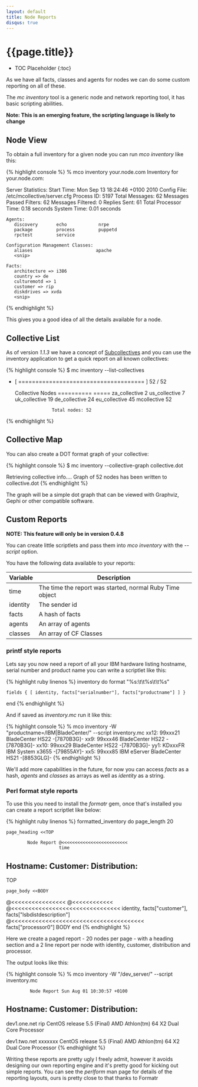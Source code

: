 ```yaml
---
layout: default
title: Node Reports
disqus: true
---
```

[Subcollectives]: ../basic/subcollectives.html

# {{page.title}}

 * TOC Placeholder
 {:toc}

As we have all facts, classes and agents for nodes we can do some custom reporting on all of these.

The _mc inventory_ tool is a generic node and network reporting tool, it has basic scripting abilities.

**Note: This is an emerging feature, the scripting language is likely to change**

## Node View
To obtain a full inventory for a given node you can run _mco inventory_ like this:

{% highlight console %}
 % mco inventory your.node.com
 Inventory for your.node.com:


   Server Statistics:
                   Start Time: Mon Sep 13 18:24:46 +0100 2010
                  Config File: /etc/mcollective/server.cfg
                   Process ID: 5197
               Total Messages: 62
      Messages Passed Filters: 62
            Messages Filtered: 0
                 Replies Sent: 61
         Total Processor Time: 0.18 seconds
                  System Time: 0.01 seconds

    Agents:
       discovery       echo            nrpe
       package         process         puppetd
       rpctest         service

    Configuration Management Classes:
       aliases                        apache
       <snip>

    Facts:
       architecture => i386
       country => de
       culturemotd => 1
       customer => rip
       diskdrives => xvda
       <snip>
{% endhighlight %}

This gives you a good idea of all the details available for a node.

## Collective List

As of version _1.1.3_ we have a concept of [Subcollectives] and you can use
the inventory application to get a quick report on all known collectives:

{% highlight console %}
$ mc inventory --list-collectives

 * [ ===================================== ] 52 / 52

   Collective                     Nodes
   ==========                     =====
   za_collective                  2
   us_collective                  7
   uk_collective                  19
   de_collective                  24
   eu_collective                  45
   mcollective                    52

                     Total nodes: 52

{% endhighlight %}

## Collective Map

You can also create a DOT format graph of your collective:

{% highlight console %}
$ mc inventory --collective-graph collective.dot

Retrieving collective info....
Graph of 52 nodes has been written to collective.dot
{% endhighlight %}

The graph will be a simple dot graph that can be viewed with Graphviz, Gephi or
other compatible software.

## Custom Reports

**NOTE: This feature will only be in version 0.4.8**

You can create little scriptlets and pass them into *mco inventory* with the *--script* option.

You have the following data available to your reports:

| Variable | Description |
|----------|-------------|
|time|The time the report was started, normal Ruby Time object|
|identity|The sender id|
|facts|A hash of facts|
|agents|An array of agents|
|classes|An array of CF Classes|

### printf style reports

Lets say you now need a report of all your IBM hardware listing hostname, serial number and product name you can write a scriptlet like this:

{% highlight ruby linenos %}
inventory do
    format "%s:\t\t%s\t\t%s"

    fields { [ identity, facts["serialnumber"], facts["productname"] ] }
end
{% endhighlight %}

And if saved as _inventory.mc_ run it like this:

{% highlight console %}
 % mco inventory -W "productname=/IBM|BladeCenter/" --script inventory.mc
 xx12:           99xxx21         BladeCenter HS22 -[7870B3G]-
 xx9:            99xxx46         BladeCenter HS22 -[7870B3G]-
 xx10:           99xxx29         BladeCenter HS22 -[7870B3G]-
 yy1:            KDxxxFR         IBM System x3655 -[79855AY]-
 xx5:            99xxx85         IBM eServer BladeCenter HS21 -[8853GLG]-
 <snip>
{% endhighlight %}

We'll add more capabilities in the future, for now you can access *facts* as a hash, *agents* and *classes* as arrays as well as *identity* as a string.


### Perl format style reports
To use this you need to install the *formatr* gem, once that's installed you can create a report scriptlet like below:

{% highlight ruby linenos %}
formatted_inventory do
    page_length 20

    page_heading <<TOP

            Node Report @<<<<<<<<<<<<<<<<<<<<<<<<<
                        time

Hostname:         Customer:     Distribution:
-------------------------------------------------------------------------
TOP

    page_body <<BODY

@<<<<<<<<<<<<<<<< @<<<<<<<<<<<< @<<<<<<<<<<<<<<<<<<<<<<<<<<<<<<<<
identity,    facts["customer"], facts["lsbdistdescription"]
                                @<<<<<<<<<<<<<<<<<<<<<<<<<<<<<<<<<<<<<<<
                                facts["processor0"]
BODY
end
{% endhighlight %}

Here we create a paged report - 20 nodes per page - with a heading section and a 2 line report per node with identity, customer, distribution and processor.

The output looks like this:

{% highlight console %}
 % mco inventory -W "/dev_server/" --script inventory.mc

             Node Report Sun Aug 01 10:30:57 +0100

 Hostname:         Customer:     Distribution:
 -------------------------------------------------------------------------

 dev1.one.net      rip           CentOS release 5.5 (Final)
                                 AMD Athlon(tm) 64 X2 Dual Core Processor

 dev1.two.net      xxxxxxx       CentOS release 5.5 (Final)
                                 AMD Athlon(tm) 64 X2 Dual Core Processor
{% endhighlight %}

Writing these reports are pretty ugly I freely admit, however it avoids designing our own reporting engine and it's pretty good for kicking out simple reports.  You can see the *perlform* man page for details of the reporting layouts, ours is pretty close to that thanks to Formatr
